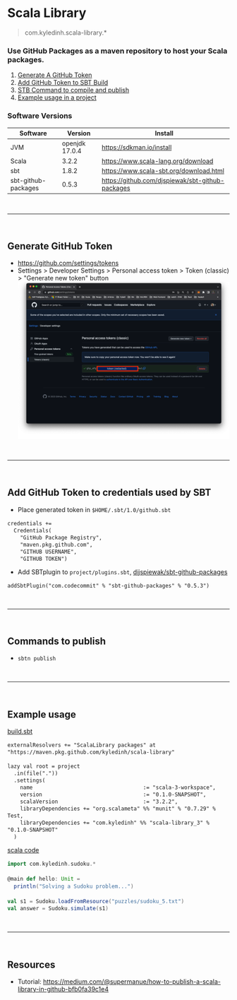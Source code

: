# Scala Library
> com.kyledinh.scala-library.*

### Use GitHub Packages as a maven repository to host your Scala packages.

1. [Generate A GitHub Token](#generate-github-token)
2. [Add GitHub Token to SBT Build](#add-github-token-to-credentials-used-by-sbt)
3. [STB Command to compile and publish](#commands-to-publish)
4. [Example usage in a project](#example-usage)

### Software Versions 

| Software            | Version        | Install                                          |
|---------------------|----------------|--------------------------------------------------|
| JVM                 | openjdk 17.0.4 | https://sdkman.io/install                        |
| Scala               | 3.2.2          | https://www.scala-lang.org/download              |
| sbt                 | 1.8.2          | https://www.scala-sbt.org/download.html          |
| sbt-github-packages | 0.5.3          | https://github.com/djspiewak/sbt-github-packages |

<br><hr><br>

## Generate GitHub Token
- https://github.com/settings/tokens
- Settings > Developer Settings > Personal access token > Token (classic) > "Generate new token" button 
[![GitHub Token Screenshot][github-token]](./docs/assets/github-token.png)

<br><hr><br>


## Add GitHub Token to credentials used by SBT
- Place generated token in `$HOME/.sbt/1.0/github.sbt`
```
credentials += 
  Credentials(
    "GitHub Package Registry",
    "maven.pkg.github.com",
    "GITHUB USERNAME",
    "GITHUB TOKEN")
```
- Add SBTplugin to `project/plugins.sbt`, [dijspiewak/sbt-github-packages](https://github.com/djspiewak/sbt-github-packages)
```
addSbtPlugin("com.codecommit" % "sbt-github-packages" % "0.5.3")
```

<br><hr><br>

## Commands to publish

- `sbtn publish`

<br><hr><br>

## Example usage

[build.sbt](https://github.com/kyledinh/scala-3-workspace/blob/main/build.sbt)
```
externalResolvers += "ScalaLibrary packages" at "https://maven.pkg.github.com/kyledinh/scala-library"

lazy val root = project
  .in(file("."))
  .settings(
    name                                   := "scala-3-workspace",
    version                                := "0.1.0-SNAPSHOT",
    scalaVersion                           := "3.2.2",
    libraryDependencies += "org.scalameta" %% "munit" % "0.7.29" % Test,
    libraryDependencies += "com.kyledinh" %% "scala-library_3" % "0.1.0-SNAPSHOT"
  )
```

[scala code](https://github.com/kyledinh/scala-3-workspace/blob/main/src/main/scala/Main.scala)
```scala
import com.kyledinh.sudoku.*

@main def hello: Unit =
  println("Solving a Sudoku problem...")

val s1 = Sudoku.loadFromResource("puzzles/sudoku_5.txt")
val answer = Sudoku.simulate(s1)
```

<br><hr><br>

## Resources
- Tutorial: https://medium.com/@supermanue/how-to-publish-a-scala-library-in-github-bfb0fa39c1e4

<!-- MARKDOWN LINKS & IMAGES -->
[github-token]: docs/assets/github-token.png
